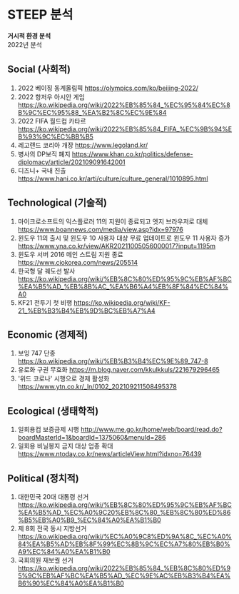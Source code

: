 # **STEEP 분석**
**거시적 환경 분석**  
2022년 분석
## Social (사회적)
1. 2022 베이징 동계올림픽 https://olympics.com/ko/beijing-2022/
2. 2022 항저우 아시안 게임 https://ko.wikipedia.org/wiki/2022%EB%85%84_%EC%95%84%EC%8B%9C%EC%95%88_%EA%B2%8C%EC%9E%84
3. 2022 FIFA 월드컵 카타르 https://ko.wikipedia.org/wiki/2022%EB%85%84_FIFA_%EC%9B%94%EB%93%9C%EC%BB%B5
4. 레고랜드 코리아 개장 https://www.legoland.kr/
5. 병사의 DP보직 폐지 https://www.khan.co.kr/politics/defense-diplomacy/article/202109091642001
6. 디즈니+ 국내 진출 https://www.hani.co.kr/arti/culture/culture_general/1010895.html
## Technological (기술적)
1. 마이크로소프트의 익스플로러 11의 지원이 종료되고 엣지 브라우저로 대체  https://www.boannews.com/media/view.asp?idx=97976
2. 윈도우 11의 출시 및 윈도우 10 사용자 대상 무료 업데이트로 윈도우 11 사용자 증가  https://www.yna.co.kr/view/AKR20211005056000017?input=1195m
3. 윈도우 서버 2016 메인 스트림 지원 종료 https://www.ciokorea.com/news/205514
4. 한국형 달 궤도선 발사 https://ko.wikipedia.org/wiki/%EB%8C%80%ED%95%9C%EB%AF%BC%EA%B5%AD_%EB%8B%AC_%EA%B6%A4%EB%8F%84%EC%84%A0
5. KF21 전투기 첫 비행 https://ko.wikipedia.org/wiki/KF-21_%EB%B3%B4%EB%9D%BC%EB%A7%A4
## Economic (경제적)    
1. 보잉 747 단종 https://ko.wikipedia.org/wiki/%EB%B3%B4%EC%9E%89_747-8
2. 유로화 구권 무효화 https://m.blog.naver.com/kkulkkuls/221679296465
3. '위드 코로나' 시행으로 경제 활성화 https://www.ytn.co.kr/_ln/0102_202109211508495378  
## Ecological (생태학적)
1. 일회용컵 보증금제 시행 http://www.me.go.kr/home/web/board/read.do?boardMasterId=1&boardId=1375060&menuId=286
2. 일회용 비닐봉지 금지 대상 업종 확대 https://www.ntoday.co.kr/news/articleView.html?idxno=76439
## Political (정치적)   
1. 대한민국 20대 대통령 선거  https://ko.wikipedia.org/wiki/%EB%8C%80%ED%95%9C%EB%AF%BC%EA%B5%AD_%EC%A0%9C20%EB%8C%80_%EB%8C%80%ED%86%B5%EB%A0%B9_%EC%84%A0%EA%B1%B0
2. 제 8회 전국 동시 지방선거 https://ko.wikipedia.org/wiki/%EC%A0%9C8%ED%9A%8C_%EC%A0%84%EA%B5%AD%EB%8F%99%EC%8B%9C%EC%A7%80%EB%B0%A9%EC%84%A0%EA%B1%B0
3. 국회의원 재보궐 선거 https://ko.wikipedia.org/wiki/2022%EB%85%84_%EB%8C%80%ED%95%9C%EB%AF%BC%EA%B5%AD_%EC%9E%AC%EB%B3%B4%EA%B6%90%EC%84%A0%EA%B1%B0
